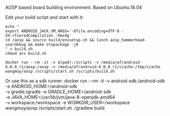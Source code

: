 AOSP based board building environment. Based on Ubuntu:16.04

Edit your build script and start with it:

```
echo "
export ANDROID_JACK_VM_ARGS='-Dfile.encoding=UTF-8 -XX:+TieredCompilation -Xmx4g'
cd /aosp && source build/envsetup.sh && lunch aosp_hammerhead-userdebug && make otapackage -j8
" > build.sh
chmod a+x build.sh

docker run --rm -it -v $(pwd):/scripts -v /media/wf/android-6.0.0_r1/aosp:/aosp -v /media/wf/android-6.0.0_r1/ccache:/tmp/ccache wangmuy/aosp /scripts/start.sh /scripts/build.sh
```

Or use this as a sdk runner:
docker run --rm -it -v android-sdk:/android-sdk -e ANDROID_HOME=/android-sdk \
-v gradle:/gradle -e GRADLE_HOME=/android-sdk \
-e JAVA_HOME=/usr/lib/jvm/java-8-openjdk-amd64 \
-v workspace:/workspace -e WORKDIR_USER=/workspace \
wangmuy/aosp /scripts/start.sh ./gradlew build

